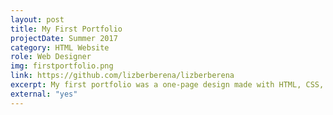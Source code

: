 ```yaml
---
layout: post
title: My First Portfolio
projectDate: Summer 2017
category: HTML Website
role: Web Designer
img: firstportfolio.png
link: https://github.com/lizberberena/lizberberena
excerpt: My first portfolio was a one-page design made with HTML, CSS, Bootstrap, and Javascript. I repurposed a design by Tania Rascia that was freely available for use as a template on her Github. I used some simple jQuery for the projects portion of the website. This was the first stepping stone to making my own complete personal website from scratch.
external: "yes"
---
```

